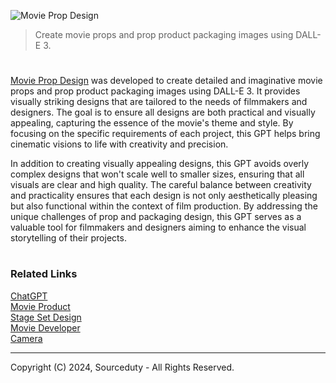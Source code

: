 ![Movie Prop Design](https://github.com/user-attachments/assets/dfe96951-c181-4d03-b794-4b870ae0f23e)

> Create movie props and prop product packaging images using DALL-E 3.

#

[Movie Prop Design](https://chatgpt.com/g/g-4BZZou22b-movie-prop-design) was developed to create detailed and imaginative movie props and prop product packaging images using DALL-E 3. It provides visually striking designs that are tailored to the needs of filmmakers and designers. The goal is to ensure all designs are both practical and visually appealing, capturing the essence of the movie's theme and style. By focusing on the specific requirements of each project, this GPT helps bring cinematic visions to life with creativity and precision.

In addition to creating visually appealing designs, this GPT avoids overly complex designs that won't scale well to smaller sizes, ensuring that all visuals are clear and high quality. The careful balance between creativity and practicality ensures that each design is not only aesthetically pleasing but also functional within the context of film production. By addressing the unique challenges of prop and packaging design, this GPT serves as a valuable tool for filmmakers and designers aiming to enhance the visual storytelling of their projects.

#
### Related Links

[ChatGPT](https://github.com/sourceduty/ChatGPT)
<br>
[Movie Product](https://github.com/sourceduty/Movie_Product)
<br>
[Stage Set Design](https://github.com/sourceduty/Set_Stage_Design)
<br>
[Movie Developer](https://github.com/sourceduty/Movie_Developer)
<br>
[Camera](https://github.com/sourceduty/Camera)

***
Copyright (C) 2024, Sourceduty - All Rights Reserved.
